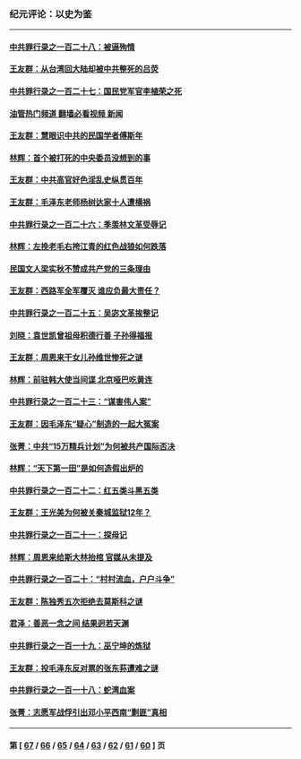 ### 纪元评论：以史为鉴
---
#### [中共罪行录之一百二十八：被逼殉情](../../pages/nsc1028/n13991056.md?05130330) 
#### [王友群：从台湾回大陆却被中共整死的吕荧](../../pages/nsc1028/n13989235.md?05130330) 
#### [中共罪行录之一百二十七：国民党军官李植荣之死](../../pages/nsc1028/n13989006.md?05130330) 
#### [油管热门频道 翻墙必看视频 新闻](ok?05130330)
#### [王友群：慧眼识中共的民国学者傅斯年](../../pages/nsc1028/n13988371.md?05130330) 
#### [林辉：首个被打死的中央委员没想到的事](../../pages/nsc1028/n13987400.md?05130330) 
#### [王友群：中共高官好色淫乱史纵贯百年](../../pages/nsc1028/n13986035.md?05130330) 
#### [王友群：毛泽东老师杨树达家十人遭横祸](../../pages/nsc1028/n13984103.md?05130330) 
#### [中共罪行录之一百二十六：季羡林文革受辱记](../../pages/nsc1028/n13980310.md?05130330) 
#### [林辉：左挽老毛右挎江青的红色战狼如何跌落](../../pages/nsc1028/n13979615.md?05130330) 
#### [民国文人梁实秋不赞成共产党的三条理由](../../pages/nsc1028/n13979403.md?05130330) 
#### [王友群：西路军全军覆灭 谁应负最大责任？](../../pages/nsc1028/n13975235.md?05130330) 
#### [中共罪行录之一百二十五：吴宓文革挨整记](../../pages/nsc1028/n13975630.md?05130330) 
#### [刘晓：袁世凯曾祖母积德行善 子孙得福报](../../pages/nsc1028/n13975138.md?05130330) 
#### [王友群：周恩来干女儿孙维世惨死之谜](../../pages/nsc1028/n13972452.md?05130330) 
#### [林辉：前驻韩大使当间谍 北京哑巴吃黄连](../../pages/nsc1028/n13971434.md?05130330) 
#### [中共罪行录之一百二十三：“谋害伟人案”](../../pages/nsc1028/n13972044.md?05130330) 
#### [王友群：因毛泽东“疑心”制造的一起大冤案](../../pages/nsc1028/n13967794.md?05130330) 
#### [张菁：中共“15万精兵计划”为何被共产国际否决](../../pages/nsc1028/n13967677.md?05130330) 
#### [林辉：“天下第一田”是如何造假出炉的](../../pages/nsc1028/n13965823.md?05130330) 
#### [中共罪行录之一百二十二：红五类斗黑五类](../../pages/nsc1028/n13965024.md?05130330) 
#### [王友群：王光美为何被关秦城监狱12年？](../../pages/nsc1028/n13963422.md?05130330) 
#### [中共罪行录之一百二十一：探母记](../../pages/nsc1028/n13961437.md?05130330) 
#### [林辉：周恩来给斯大林抬棺 官媒从未提及](../../pages/nsc1028/n13961173.md?05130330) 
#### [中共罪行录之一百二十：“村村流血，户户斗争”](../../pages/nsc1028/n13959433.md?05130330) 
#### [王友群：陈独秀五次拒绝去莫斯科之谜](../../pages/nsc1028/n13957232.md?05130330) 
#### [君泽：善恶一念之间 结果迥若天渊](../../pages/nsc1028/n13954961.md?05130330) 
#### [中共罪行录之一百一十九：巫宁坤的炼狱](../../pages/nsc1028/n13953203.md?05130330) 
#### [王友群：投毛泽东反对票的张东荪遭难之谜](../../pages/nsc1028/n13951901.md?05130330) 
#### [中共罪行录之一百一十八：蛇湾血案](../../pages/nsc1028/n13950784.md?05130330) 
#### [张菁：志愿军战俘引出邓小平西南“剿匪”真相](../../pages/nsc1028/n13950241.md?05130330) 

---
#### 第 [ [67](./67.md?05130330) / [66](./66.md?05130330) / [65](./65.md?05130330) / [64](./64.md?05130330) / [63](./63.md?05130330) / [62](./62.md?05130330) / [61](./61.md?05130330) / [60](./60.md?05130330) ] 页
